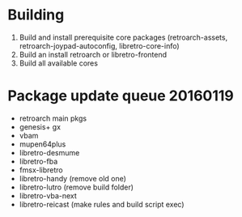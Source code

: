 # Building
1. Build and install prerequisite core packages (retroarch-assets, retroarch-joypad-autoconfig, libretro-core-info)
2. Build an install retroarch or libretro-frontend 
3. Build all available cores

# Package update queue 20160119

* retroarch main pkgs
* genesis+ gx
* vbam
* mupen64plus
* libretro-desmume
* libretro-fba
* fmsx-libretro
* libretro-handy (remove old one)
* libretro-lutro (remove build folder)
* libretro-vba-next
* libretro-reicast (make rules and build script exec)


